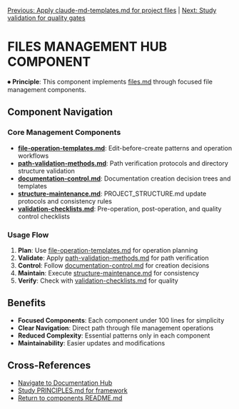 
[Previous: Apply claude-md-templates.md for project files](claude-md-templates.md) | [Next: Study validation for quality gates](../principles/validation.md#forbidden-validation-practices)

# FILES MANAGEMENT HUB COMPONENT

⏺ **Principle**: This component implements [files.md](../../principles/files.md) through focused file management components.

## Component Navigation

### Core Management Components
- **[file-operation-templates.md](file-operation-templates.md)**: Edit-before-create patterns and operation workflows
- **[path-validation-methods.md](path-validation-methods.md)**: Path verification protocols and directory structure validation
- **[documentation-control.md](documentation-control.md)**: Documentation creation decision trees and templates
- **[structure-maintenance.md](structure-maintenance.md)**: PROJECT_STRUCTURE.md update protocols and consistency rules
- **[validation-checklists.md](validation-checklists.md)**: Pre-operation, post-operation, and quality control checklists

### Usage Flow
1. **Plan**: Use [file-operation-templates.md](file-operation-templates.md) for operation planning
2. **Validate**: Apply [path-validation-methods.md](path-validation-methods.md) for path verification
3. **Control**: Follow [documentation-control.md](documentation-control.md) for creation decisions
4. **Maintain**: Execute [structure-maintenance.md](structure-maintenance.md) for consistency
5. **Verify**: Check with [validation-checklists.md](validation-checklists.md) for quality

## Benefits
- **Focused Components**: Each component under 100 lines for simplicity
- **Clear Navigation**: Direct path through file management operations
- **Reduced Complexity**: Essential patterns only in each component
- **Maintainability**: Easier updates and modifications

## Cross-References
- [Navigate to Documentation Hub](../philosophy/index.md)
- [Study PRINCIPLES.md for framework](principles/PRINCIPLES.md)
- [Return to components README.md](README.md)
